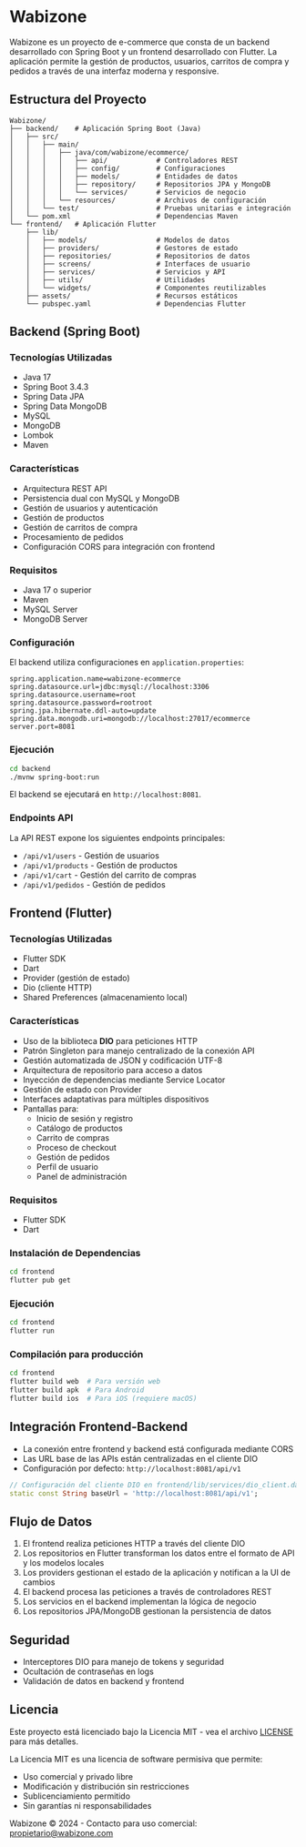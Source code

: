 # Wabizone

Wabizone es un proyecto de e-commerce que consta de un backend desarrollado con Spring Boot y un frontend desarrollado con Flutter. La aplicación permite la gestión de productos, usuarios, carritos de compra y pedidos a través de una interfaz moderna y responsive.

## Estructura del Proyecto

```
Wabizone/
├── backend/    # Aplicación Spring Boot (Java)
│   ├── src/
│   │   ├── main/
│   │   │   ├── java/com/wabizone/ecommerce/
│   │   │   │   ├── api/            # Controladores REST
│   │   │   │   ├── config/         # Configuraciones
│   │   │   │   ├── models/         # Entidades de datos
│   │   │   │   ├── repository/     # Repositorios JPA y MongoDB
│   │   │   │   └── services/       # Servicios de negocio
│   │   │   └── resources/          # Archivos de configuración
│   │   └── test/                   # Pruebas unitarias e integración
│   └── pom.xml                     # Dependencias Maven
└── frontend/   # Aplicación Flutter
    ├── lib/
    │   ├── models/                 # Modelos de datos
    │   ├── providers/              # Gestores de estado
    │   ├── repositories/           # Repositorios de datos
    │   ├── screens/                # Interfaces de usuario
    │   ├── services/               # Servicios y API
    │   ├── utils/                  # Utilidades
    │   └── widgets/                # Componentes reutilizables
    ├── assets/                     # Recursos estáticos
    └── pubspec.yaml                # Dependencias Flutter
```

## Backend (Spring Boot)

### Tecnologías Utilizadas
- Java 17
- Spring Boot 3.4.3
- Spring Data JPA
- Spring Data MongoDB
- MySQL
- MongoDB
- Lombok
- Maven

### Características
- Arquitectura REST API
- Persistencia dual con MySQL y MongoDB
- Gestión de usuarios y autenticación
- Gestión de productos
- Gestión de carritos de compra
- Procesamiento de pedidos
- Configuración CORS para integración con frontend

### Requisitos
- Java 17 o superior
- Maven
- MySQL Server
- MongoDB Server

### Configuración

El backend utiliza configuraciones en `application.properties`:

```properties
spring.application.name=wabizone-ecommerce
spring.datasource.url=jdbc:mysql://localhost:3306
spring.datasource.username=root
spring.datasource.password=rootroot
spring.jpa.hibernate.ddl-auto=update
spring.data.mongodb.uri=mongodb://localhost:27017/ecommerce
server.port=8081
```

### Ejecución

```bash
cd backend
./mvnw spring-boot:run
```

El backend se ejecutará en `http://localhost:8081`.

### Endpoints API

La API REST expone los siguientes endpoints principales:

- `/api/v1/users` - Gestión de usuarios
- `/api/v1/products` - Gestión de productos
- `/api/v1/cart` - Gestión del carrito de compras
- `/api/v1/pedidos` - Gestión de pedidos

## Frontend (Flutter)

### Tecnologías Utilizadas
- Flutter SDK
- Dart
- Provider (gestión de estado)
- Dio (cliente HTTP)
- Shared Preferences (almacenamiento local)

### Características
- Uso de la biblioteca **DIO** para peticiones HTTP
- Patrón Singleton para manejo centralizado de la conexión API
- Gestión automatizada de JSON y codificación UTF-8
- Arquitectura de repositorio para acceso a datos
- Inyección de dependencias mediante Service Locator
- Gestión de estado con Provider
- Interfaces adaptativas para múltiples dispositivos
- Pantallas para:
  - Inicio de sesión y registro
  - Catálogo de productos
  - Carrito de compras
  - Proceso de checkout
  - Gestión de pedidos
  - Perfil de usuario
  - Panel de administración

### Requisitos
- Flutter SDK
- Dart

### Instalación de Dependencias

```bash
cd frontend
flutter pub get
```

### Ejecución

```bash
cd frontend
flutter run
```

### Compilación para producción

```bash
cd frontend
flutter build web  # Para versión web
flutter build apk  # Para Android
flutter build ios  # Para iOS (requiere macOS)
```

## Integración Frontend-Backend

- La conexión entre frontend y backend está configurada mediante CORS
- Las URL base de las APIs están centralizadas en el cliente DIO
- Configuración por defecto: `http://localhost:8081/api/v1`

```dart
// Configuración del cliente DIO en frontend/lib/services/dio_client.dart
static const String baseUrl = 'http://localhost:8081/api/v1';
```

## Flujo de Datos

1. El frontend realiza peticiones HTTP a través del cliente DIO
2. Los repositorios en Flutter transforman los datos entre el formato de API y los modelos locales
3. Los providers gestionan el estado de la aplicación y notifican a la UI de cambios
4. El backend procesa las peticiones a través de controladores REST
5. Los servicios en el backend implementan la lógica de negocio
6. Los repositorios JPA/MongoDB gestionan la persistencia de datos

## Seguridad

- Interceptores DIO para manejo de tokens y seguridad
- Ocultación de contraseñas en logs
- Validación de datos en backend y frontend

## Licencia

Este proyecto está licenciado bajo la Licencia MIT - vea el archivo [LICENSE](LICENSE) para más detalles.

La Licencia MIT es una licencia de software permisiva que permite:

- Uso comercial y privado libre
- Modificación y distribución sin restricciones
- Sublicenciamiento permitido
- Sin garantías ni responsabilidades

Wabizone © 2024 - Contacto para uso comercial: [propietario@wabizone.com](mailto:propietario@wabizone.com)